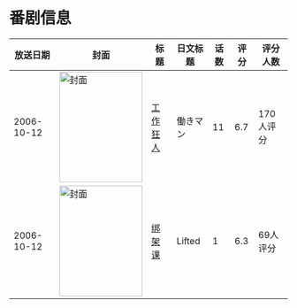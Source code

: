 # 番剧信息

|放送日期|封面|标题|日文标题|话数|评分|评分人数|
|---|---|---|---|---|---|---|
|2006-10-12|<img src="https://lain.bgm.tv/pic/cover/c/37/f0/529_emtDU.jpg" alt="封面" style="width:150px;height:200px;object-fit:cover;">|[工作狂人](https://bangumi.tv/subject/529)|働きマン|11|6.7|170人评分|
|2006-10-12|<img src="https://lain.bgm.tv/pic/cover/c/e4/ac/108015_AnmmT.jpg" alt="封面" style="width:150px;height:200px;object-fit:cover;">|[绑架课](https://bangumi.tv/subject/108015)|Lifted|1|6.3|69人评分|

